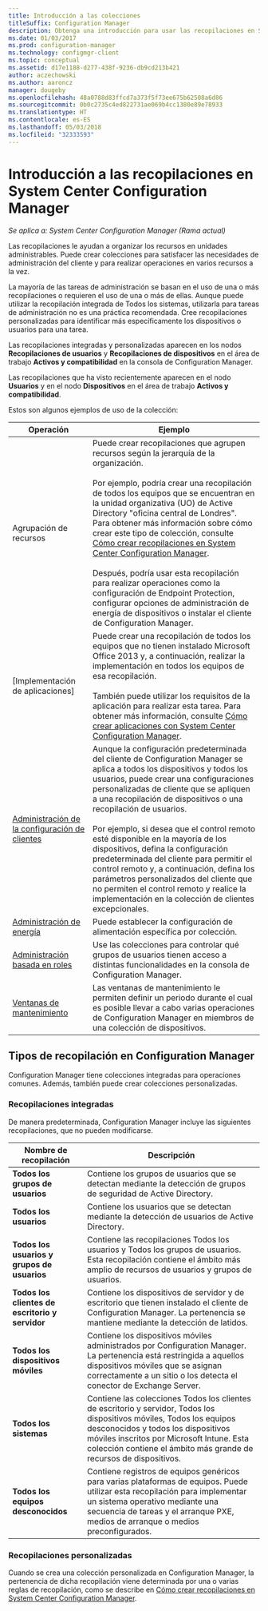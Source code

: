 ```yaml
---
title: Introducción a las colecciones
titleSuffix: Configuration Manager
description: Obtenga una introducción para usar las recopilaciones en System Center Configuration Manager.
ms.date: 01/03/2017
ms.prod: configuration-manager
ms.technology: configmgr-client
ms.topic: conceptual
ms.assetid: d17e1188-d277-438f-9236-db9cd213b421
author: aczechowski
ms.author: aaroncz
manager: dougeby
ms.openlocfilehash: 48a0788d83ffcd7a373f5f73ee675b62508a6d86
ms.sourcegitcommit: 0b0c2735c4ed822731ae069b4cc1380e89e78933
ms.translationtype: HT
ms.contentlocale: es-ES
ms.lasthandoff: 05/03/2018
ms.locfileid: "32333593"
---
```

# <a name="introduction-to-collections-in-system-center-configuration-manager"></a>Introducción a las recopilaciones en System Center Configuration Manager

*Se aplica a: System Center Configuration Manager (Rama actual)*

Las recopilaciones le ayudan a organizar los recursos en unidades administrables. Puede crear colecciones para satisfacer las necesidades de administración del cliente y para realizar operaciones en varios recursos a la vez. 

La mayoría de las tareas de administración se basan en el uso de una o más recopilaciones o requieren el uso de una o más de ellas. Aunque puede utilizar la recopilación integrada de Todos los sistemas, utilizarla para tareas de administración no es una práctica recomendada. Cree recopilaciones personalizadas para identificar más específicamente los dispositivos o usuarios para una tarea.  

 Las recopilaciones integradas y personalizadas aparecen en los nodos **Recopilaciones de usuarios** y **Recopilaciones de dispositivos** en el área de trabajo **Activos y compatibilidad** en la consola de Configuration Manager.  

 Las recopilaciones que ha visto recientemente aparecen en el nodo **Usuarios** y en el nodo **Dispositivos** en el área de trabajo **Activos y compatibilidad**.  

Estos son algunos ejemplos de uso de la colección:  

|Operación|Ejemplo|  
|---------|-------|  
|Agrupación de recursos|Puede crear recopilaciones que agrupen recursos según la jerarquía de la organización.<br /><br /> Por ejemplo, podría crear una recopilación de todos los equipos que se encuentran en la unidad organizativa (UO) de Active Directory "oficina central de Londres". Para obtener más información sobre cómo crear este tipo de colección, consulte [Cómo crear recopilaciones en System Center Configuration Manager](../../../../core/clients/manage/collections/create-collections.md).<br /><br /> Después, podría usar esta recopilación para realizar operaciones como la configuración de Endpoint Protection, configurar opciones de administración de energía de dispositivos o instalar el cliente de Configuration Manager.|  
|[Implementación de aplicaciones]|Puede crear una recopilación de todos los equipos que no tienen instalado Microsoft Office 2013 y, a continuación, realizar la implementación en todos los equipos de esa recopilación.<br /><br /> También puede utilizar los requisitos de la aplicación para realizar esta tarea. Para obtener más información, consulte [Cómo crear aplicaciones con System Center Configuration Manager](../../../../apps/deploy-use/create-applications.md).|  
|[Administración de la configuración de clientes](../../../../core/clients/deploy/about-client-settings.md)|Aunque la configuración predeterminada del cliente de Configuration Manager se aplica a todos los dispositivos y todos los usuarios, puede crear una configuraciones personalizadas de cliente que se apliquen a una recopilación de dispositivos o una recopilación de usuarios.<br /><br /> Por ejemplo, si desea que el control remoto esté disponible en la mayoría de los dispositivos, defina la configuración predeterminada del cliente para permitir el control remoto y, a continuación, defina los parámetros personalizados del cliente que no permiten el control remoto y realice la implementación en la colección de clientes excepcionales. |  
|[Administración de energía](../power/introduction-to-power-management.md)|Puede establecer la configuración de alimentación específica por colección.|  
|[Administración basada en roles](../../../../core/servers/deploy/configure/configure-role-based-administration.md)|Use las colecciones para controlar qué grupos de usuarios tienen acceso a distintas funcionalidades en la consola de Configuration Manager.|  
|[Ventanas de mantenimiento](../../../../core/clients/manage/collections/use-maintenance-windows.md)|Las ventanas de mantenimiento le permiten definir un periodo durante el cual es posible llevar a cabo varias operaciones de Configuration Manager en miembros de una colección de dispositivos. |  


## <a name="collection-types-in-configuration-manager"></a>Tipos de recopilación en Configuration Manager  
 Configuration Manager tiene colecciones integradas para operaciones comunes. Además, también puede crear colecciones personalizadas.   

### <a name="built-in-collections"></a>Recopilaciones integradas  
 De manera predeterminada, Configuration Manager incluye las siguientes recopilaciones, que no pueden modificarse.  

|**Nombre de recopilación**|Descripción|  
|-------------------------|-----------------|  
|**Todos los grupos de usuarios**|Contiene los grupos de usuarios que se detectan mediante la detección de grupos de seguridad de Active Directory.|  
|**Todos los usuarios**|Contiene los usuarios que se detectan mediante la detección de usuarios de Active Directory.|  
|**Todos los usuarios y grupos de usuarios**|Contiene las recopilaciones Todos los usuarios y Todos los grupos de usuarios. Esta recopilación contiene el ámbito más amplio de recursos de usuarios y grupos de usuarios.|  
|**Todos los clientes de escritorio y servidor**|Contiene los dispositivos de servidor y de escritorio que tienen instalado el cliente de Configuration Manager. La pertenencia se mantiene mediante la detección de latidos.|  
|**Todos los dispositivos móviles**|Contiene los dispositivos móviles administrados por Configuration Manager. La pertenencia está restringida a aquellos dispositivos móviles que se asignan correctamente a un sitio o los detecta el conector de Exchange Server.|  
|**Todos los sistemas**|Contiene las colecciones Todos los clientes de escritorio y servidor, Todos los dispositivos móviles, Todos los equipos desconocidos y todos los dispositivos móviles inscritos por Microsoft Intune. Esta colección contiene el ámbito más grande de recursos de dispositivos.|  
|**Todos los equipos desconocidos**|Contiene registros de equipos genéricos para varias plataformas de equipos. Puede utilizar esta recopilación para implementar un sistema operativo mediante una secuencia de tareas y el arranque PXE, medios de arranque o medios preconfigurados.|  

### <a name="custom-collections"></a>Recopilaciones personalizadas  
 Cuando se crea una colección personalizada en Configuration Manager, la pertenencia de dicha recopilación viene determinada por una o varias reglas de recopilación, como se describe en [Cómo crear recopilaciones en System Center Configuration Manager](../../../../core/clients/manage/collections/create-collections.md). 

